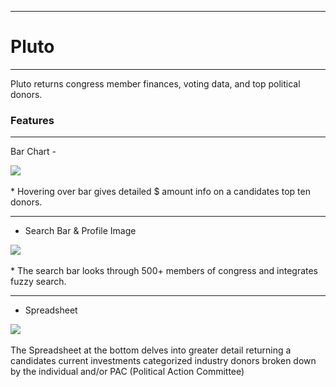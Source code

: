 ----------------------------------------------------------------
# Pluto
----------------------------------------------------------------

Pluto returns congress member finances, voting data, and top political donors.

### Features
----------------------------------------------------------------
Bar Chart -

<img src="https://imgur.com/71BuCUp.png"/>
<br/>
<br/>
* Hovering over bar gives detailed $ amount info on a candidates top ten donors.

----------------------------------------------------------------

- Search Bar & Profile Image

<img src="https://imgur.com/uFXbo0H.png"/>
<br/>
<br/>
* The search bar looks through 500+ members of congress and integrates fuzzy search.

----------------------------------------------------------------

- Spreadsheet

<img src="https://imgur.com/CCBKEhx.png"/>
<br/>
<br/>
The Spreadsheet at the bottom delves into greater detail returning a candidates current investments categorized industry donors
broken down by the individual and/or PAC (Political Action Committee) 
